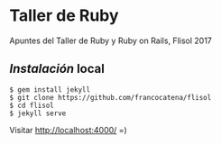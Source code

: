 # Taller de Ruby

Apuntes del Taller de Ruby y Ruby on Rails, Flisol 2017

## _Instalación_ local


```console
$ gem install jekyll
$ git clone https://github.com/francocatena/flisol
$ cd flisol
$ jekyll serve

```

Visitar [http://localhost:4000/](http://localhost:4000/) =)
